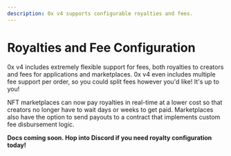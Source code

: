 ```yaml
---
description: 0x v4 supports configurable royalties and fees.
---
```


# Royalties and Fee Configuration

0x v4 includes extremely flexible support for fees, both royalties to creators and fees for applications and marketplaces. 0x v4 even includes multiple fee support per order, so you could split fees however you'd like! It's up to you!

NFT marketplaces can now pay royalties in real-time at a lower cost so that creators no longer have to wait days or weeks to get paid. Marketplaces also have the option to send payouts to a contract that implements custom fee disbursement logic.

**Docs coming soon. Hop into Discord if you need royalty configuration today!**

